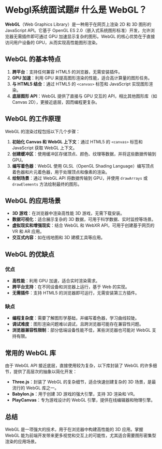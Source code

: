 # Webgl系统面试题# 什么是 WebGL？

**WebGL**（Web Graphics Library）是一种用于在网页上渲染 2D 和 3D 图形的 JavaScript API。它基于 OpenGL ES 2.0（嵌入式系统图形标准）开发，允许浏览器无需插件即可通过 GPU 加速显示复杂的图形。WebGL 的核心优势在于直接访问用户设备的 GPU，从而实现高性能图形渲染。

## WebGL 的基本特点

1. **跨平台**：支持任何兼容 HTML5 的浏览器，无需安装插件。
2. **GPU 加速**：利用 GPU 来提高图形渲染的性能，适合高计算量的图形任务。
3. **与 HTML5 结合**：通过 HTML5 的 `<canvas>` 标签和 JavaScript 实现图形渲染。
4. **底层图形 API**：WebGL 提供了直接与 GPU 交互的 API，相比其他图形库（如 Canvas 2D），更接近底层，因而编程更复杂。

## WebGL 的工作原理

WebGL 的渲染过程包括以下几个步骤：

1. **初始化 Canvas 和 WebGL 上下文**：通过 HTML5 的 `<canvas>` 标签和 JavaScript 获取 WebGL 上下文。
2. **创建缓冲区**：使用缓冲区存储顶点、颜色、纹理等数据，并将这些数据传输到 GPU。
3. **编写着色器**：WebGL 使用 GLSL（OpenGL Shading Language）编写顶点着色器和片元着色器，用于处理顶点和像素的渲染。
4. **绘制场景**：通过 WebGL API 将数据传输到 GPU，并使用 `drawArrays` 或 `drawElements` 方法绘制最终的图形。

## WebGL 的应用场景

- **3D 游戏**：在浏览器中渲染高性能 3D 游戏，无需下载安装。
- **数据可视化**：适合展示复杂的 3D 数据，可用于科学数据、实时监控等场景。
- **虚拟现实和增强现实**：结合 WebGL 和 WebXR API，可用于创建基于网页的 VR 和 AR 应用。
- **交互式内容**：如在线地图和 3D 建模工具等应用。

## WebGL 的优缺点

### 优点
- **高性能**：利用 GPU 加速，适合实时渲染需求。
- **跨平台支持**：在不同设备和浏览器上运行，基于 Web 的实现。
- **无需插件**：支持 HTML5 的浏览器即可运行，无需安装第三方插件。

### 缺点
- **编程复杂度**：需要了解图形学基础，并编写着色器，学习曲线较陡。
- **调试难度**：图形渲染问题难以调试，且跨浏览器可能存在兼容性问题。
- **浏览器兼容性限制**：部分低端设备性能不佳，某些浏览器也可能对 WebGL 支持有限。

## 常用的 WebGL 库

由于 WebGL API 接近底层，直接使用较为复杂，以下库封装了 WebGL 的许多细节，提供了高层次的抽象以简化开发：

- **Three.js**：封装了 WebGL 的复杂细节，适合快速创建复杂的 3D 场景，是最流行的 WebGL 库之一。
- **Babylon.js**：用于创建 3D 游戏的强大引擎，支持 3D 渲染和 VR。
- **PlayCanvas**：专为游戏设计的 WebGL 引擎，提供在线编辑器和物理引擎。

## 总结

WebGL 是一项强大的技术，用于在浏览器中构建高性能的 3D 应用。掌握 WebGL 能为前端开发带来更多视觉和交互上的可能性，尤其适合需要图形密集型渲染的应用场景。
